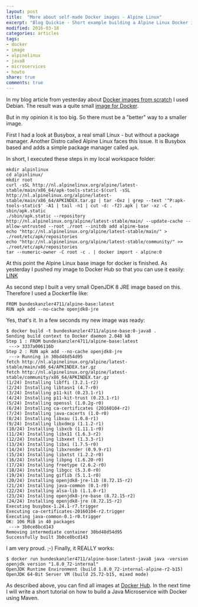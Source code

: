 ```yaml
---
layout: post
title:  "More about self-made Docker images - Alpine Linux"
excerpt: "Blog Quickie - Short example building a Alpine Linux Docker image"
modified: 2016-03-18
categories: articles
tags:
- docker
- image
- alpinelinux
- java8
- microservices
- howto
share: true
comments: true
---
```


In my blog article from yesterday about [Docker images from scratch](https://www.sam6.de/articles/Docker-from-scratch/) I used Debian. The result was a quite small [image for Docker](https://hub.docker.com/r/bundeskanzler4711/jessie-minbase/).

But in my opinion it is too big. So there must be a "better" way to a smaller image.

First I had a look at Busybox, a real small Linux - but without a package manager. Another Distro called Alpine Linux faces this issue. It is Busybox based and adds a simple package manager called `apk`.

In short, I executed these steps in my local workspace folder:

    mkdir alpinlinux
    cd alpinlinux/
    mkdir root
    curl -sSL http://nl.alpinelinux.org/alpine/latest-stable/main/x86_64/apk-tools-static-$(curl -sSL http://nl.alpinelinux.org/alpine/latest-stable/main/x86_64/APKINDEX.tar.gz | tar -Oxz | grep --text '^P:apk-tools-static$' -A1 | tail -n1 | cut -d: -f2).apk | tar -xz -C . sbin/apk.static
    ./sbin/apk.static --repository http://nl.alpinelinux.org/alpine/latest-stable/main/ --update-cache --allow-untrusted --root ./root --initdb add alpine-base
    echo "http://nl.alpinelinux.org/alpine/latest-stable/main/" > ./root/etc/apk/repositories
    echo "http://nl.alpinelinux.org/alpine/latest-stable/community/" >> ./root/etc/apk/repositories
    tar --numeric-owner -C root -c . | docker import - alpine:0
    
At this point the Alpine Linux base image for docker is finished. As yesterday I pushed my image to Docker Hub so that you can use it easily: [LINK](https://hub.docker.com/r/bundeskanzler4711/alpine-base/)

As second step I built a very small OpenJDK 8 JRE image based on this. Therefore I used a Dockerfile like:

    FROM bundeskanzler4711/alpine-base:latest
    RUN apk add --no-cache openjdk8-jre

Yes, that's it. In a few seconds my new image was ready:

    $ docker build -t bundeskanzler4711/alpine-base:0-java8 .
    Sending build context to Docker daemon 2.048 kB
    Step 1 : FROM bundeskanzler4711/alpine-base:latest
     ---> 3337a006116b
    Step 2 : RUN apk add --no-cache openjdk8-jre
     ---> Running in 30bd48d54d95
    fetch http://nl.alpinelinux.org/alpine/latest-stable/main/x86_64/APKINDEX.tar.gz
    fetch http://nl.alpinelinux.org/alpine/latest-stable/community/x86_64/APKINDEX.tar.gz
    (1/24) Installing libffi (3.2.1-r2)
    (2/24) Installing libtasn1 (4.7-r0)
    (3/24) Installing p11-kit (0.23.1-r1)
    (4/24) Installing p11-kit-trust (0.23.1-r1)
    (5/24) Installing openssl (1.0.2g-r0)
    (6/24) Installing ca-certificates (20160104-r2)
    (7/24) Installing java-cacerts (1.0-r0)
    (8/24) Installing libxau (1.0.8-r1)
    (9/24) Installing libxdmcp (1.1.2-r1)
    (10/24) Installing libxcb (1.11.1-r0)
    (11/24) Installing libx11 (1.6.3-r2)
    (12/24) Installing libxext (1.3.3-r1)
    (13/24) Installing libxi (1.7.5-r0)
    (14/24) Installing libxrender (0.9.9-r1)
    (15/24) Installing libxtst (1.2.2-r0)
    (16/24) Installing libpng (1.6.20-r0)
    (17/24) Installing freetype (2.6.2-r0)
    (18/24) Installing libgcc (5.3.0-r0)
    (19/24) Installing giflib (5.1.1-r0)
    (20/24) Installing openjdk8-jre-lib (8.72.15-r2)
    (21/24) Installing java-common (0.1-r0)
    (22/24) Installing alsa-lib (1.1.0-r1)
    (23/24) Installing openjdk8-jre-base (8.72.15-r2)
    (24/24) Installing openjdk8-jre (8.72.15-r2)
    Executing busybox-1.24.1-r7.trigger
    Executing ca-certificates-20160104-r2.trigger
    Executing java-common-0.1-r0.trigger
    OK: 106 MiB in 40 packages
     ---> 3b0ce8bcd143
    Removing intermediate container 30bd48d54d95
    Successfully built 3b0ce8bcd143

I am very proud. ;-)
Finally, it REALLY works:

    $ docker run bundeskanzler4711/alpine-base:latest-java8 java -version
    openjdk version "1.8.0_72-internal"
    OpenJDK Runtime Environment (build 1.8.0_72-internal-alpine-r2-b15)
    OpenJDK 64-Bit Server VM (build 25.72-b15, mixed mode)

As described above, you can find all images at [Docker Hub](https://hub.docker.com/u/bundeskanzler4711/).
In the next time I will write a short tutorial on how to build a Java Microservice with Docker using Maven.